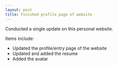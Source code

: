 ```yaml
---
layout: post
title: Finished profile page of website
---
```


Conducted a single update on this personal website.

Items include:
- Updated the profile/entry page of the website
- Updated and added the resume
- Added the avatar
